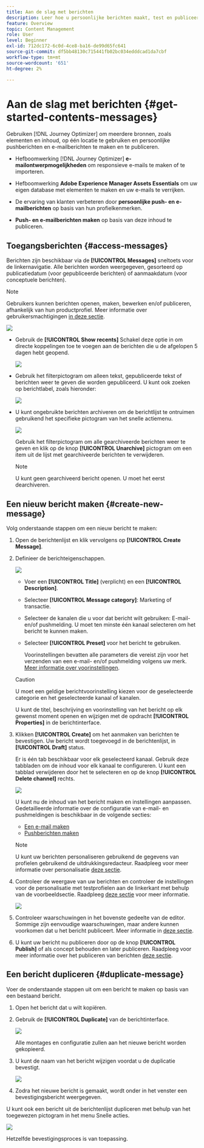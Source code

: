 ```yaml
---
title: Aan de slag met berichten
description: Leer hoe u persoonlijke berichten maakt, test en publiceert in Journey Optimizer
feature: Overview
topic: Content Management
role: User
level: Beginner
exl-id: 712dc172-6c0d-4ce8-ba16-de99d65fc641
source-git-commit: df5bb48130c715441fb02bc034edddcad1da7cbf
workflow-type: tm+mt
source-wordcount: '651'
ht-degree: 2%

---
```


# Aan de slag met berichten {#get-started-contents-messages}

Gebruiken [!DNL Journey Optimizer] om meerdere bronnen, zoals elementen en inhoud, op één locatie te gebruiken en persoonlijke pushberichten en e-mailberichten te maken en te publiceren.

* Hefboomwerking [!DNL Journey Optimizer] **e-mailontwerpmogelijkheden** om responsieve e-mails te maken of te importeren.

* Hefboomwerking **Adobe Experience Manager Assets Essentials** om uw eigen database met elementen te maken en uw e-mails te verrijken.

* De ervaring van klanten verbeteren door **persoonlijke push- en e-mailberichten** op basis van hun profielkenmerken.

* **Push- en e-mailberichten maken** op basis van deze inhoud te publiceren.

## Toegangsberichten {#access-messages}

Berichten zijn beschikbaar via de **[!UICONTROL Messages]** sneltoets voor de linkernavigatie. Alle berichten worden weergegeven, gesorteerd op publicatiedatum (voor gepubliceerde berichten) of aanmaakdatum (voor conceptuele berichten).

>[!NOTE]
>
>Gebruikers kunnen berichten openen, maken, bewerken en/of publiceren, afhankelijk van hun productprofiel. Meer informatie over gebruikersmachtigingen [in deze sectie](../administration/permissions.md).

![](assets/messages-list.png)

* Gebruik de **[!UICONTROL Show recents]** Schakel deze optie in om directe koppelingen toe te voegen aan de berichten die u de afgelopen 5 dagen hebt geopend.

   ![](assets/show-recent-messages.png)

* Gebruik het filterpictogram om alleen tekst, gepubliceerde tekst of berichten weer te geven die worden gepubliceerd. U kunt ook zoeken op berichtlabel, zoals hieronder:

   ![](assets/filter-messages.png)

* U kunt ongebruikte berichten archiveren om de berichtlijst te ontruimen gebruikend het specifieke pictogram van het snelle actiemenu.

   ![](assets/archive-message.png)

   Gebruik het filterpictogram om alle gearchiveerde berichten weer te geven en klik op de knop **[!UICONTROL Unarchive]** pictogram om een item uit de lijst met gearchiveerde berichten te verwijderen.

   >[!NOTE]
   >
   >U kunt geen gearchiveerd bericht openen. U moet het eerst dearchiveren.

## Een nieuw bericht maken {#create-new-message}

Volg onderstaande stappen om een nieuw bericht te maken:

1. Open de berichtenlijst en klik vervolgens op **[!UICONTROL Create Message]**.

1. Definieer de berichteigenschappen.

   ![](assets/create-message-properties.png)

   * Voer een **[!UICONTROL Title]** (verplicht) en een **[!UICONTROL Description]**.

   * Selecteer **[!UICONTROL Message category]**: Marketing of transactie.

   * Selecteer de kanalen die u voor dat bericht wilt gebruiken: E-mail- en/of pushmelding. U moet ten minste één kanaal selecteren om het bericht te kunnen maken.

   * Selecteer **[!UICONTROL Preset]** voor het bericht te gebruiken.

      Voorinstellingen bevatten alle parameters die vereist zijn voor het verzenden van een e-mail- en/of pushmelding volgens uw merk. [Meer informatie over voorinstellingen](../configuration/message-presets.md).
   >[!CAUTION]
   >
   >U moet een geldige berichtvoorinstelling kiezen voor de geselecteerde categorie en het geselecteerde kanaal of kanalen.

   U kunt de titel, beschrijving en voorinstelling van het bericht op elk gewenst moment openen en wijzigen met de opdracht **[!UICONTROL Properties]** in de berichtinterface.

1. Klikken **[!UICONTROL Create]** om het aanmaken van berichten te bevestigen. Uw bericht wordt toegevoegd in de berichtenlijst, in **[!UICONTROL Draft]** status.

   Er is één tab beschikbaar voor elk geselecteerd kanaal. Gebruik deze tabbladen om de inhoud voor elk kanaal te configureren. U kunt een tabblad verwijderen door het te selecteren en op de knop **[!UICONTROL Delete channel]** rechts.

   ![](assets/create-messages-content.png)

   U kunt nu de inhoud van het bericht maken en instellingen aanpassen. Gedetailleerde informatie over de configuratie van e-mail- en pushmeldingen is beschikbaar in de volgende secties:

   * [Een e-mail maken](create-email.md)
   * [Pushberichten maken](create-push.md)

   >[!NOTE]
   >   
   >U kunt uw berichten personaliseren gebruikend de gegevens van profielen gebruikend de uitdrukkingsredacteur. Raadpleeg voor meer informatie over personalisatie [deze sectie](../personalization/personalize.md).

1. Controleer de weergave van uw berichten en controleer de instellingen voor de personalisatie met testprofielen aan de linkerkant met behulp van de voorbeeldsectie. Raadpleeg [deze sectie](../design/preview.md) voor meer informatie.

   ![](assets/messages-simple-preview.png)

1. Controleer waarschuwingen in het bovenste gedeelte van de editor.  Sommige zijn eenvoudige waarschuwingen, maar andere kunnen voorkomen dat u het bericht publiceert. Meer informatie in [deze sectie](alerts.md).

1. U kunt uw bericht nu publiceren door op de knop **[!UICONTROL Publish]** of als concept behouden en later publiceren. Raadpleeg voor meer informatie over het publiceren van berichten [deze sectie](publish-manage-message.md).

## Een bericht dupliceren {#duplicate-message}

Voer de onderstaande stappen uit om een bericht te maken op basis van een bestaand bericht.

1. Open het bericht dat u wilt kopiëren.

1. Gebruik de **[!UICONTROL Duplicate]** van de berichtinterface.

   ![](assets/message-duplicate.png)

   Alle montages en configuratie zullen aan het nieuwe bericht worden gekopieerd.

1. U kunt de naam van het bericht wijzigen voordat u de duplicatie bevestigt.

   ![](assets/message-duplicate-confirm.png)

1. Zodra het nieuwe bericht is gemaakt, wordt onder in het venster een bevestigingsbericht weergegeven.

U kunt ook een bericht uit de berichtenlijst dupliceren met behulp van het toegewezen pictogram in het menu Snelle acties.

![](assets/message-duplicate-from-list.png)

Hetzelfde bevestigingsproces is van toepassing.

